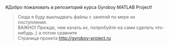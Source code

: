 #Добро пожаловать в репозиторий курса Gyroboy MATLAB Project!
>Сюда я буду выклыдвать файлы с занятий по мере их поступления.<br>
>ВАЖНО! Прежде, чем качать их, попробуйте-ка сами сделать что-нибудь ;) а потом сравните<br>
>Страница проекта http://gyroboy-project.ru